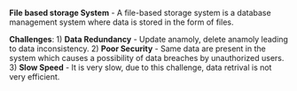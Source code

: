 **File based storage System**
    - A file-based storage system is a database management system where data is stored in the form of files.


**Challenges**:
    1) **Data Redundancy** - Update anamoly, delete anamoly leading to data inconsistency.
    2) **Poor Security** - Same data are present in the system which causes a possibility of data breaches by unauthorized users.
    3) **Slow Speed** - It is very slow, due to this challenge, data retrival is not very efficient.